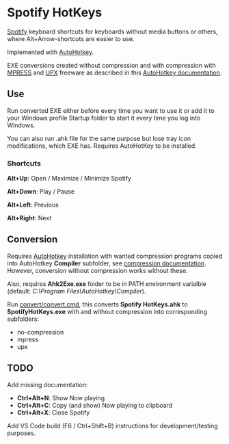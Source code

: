 # Spotify HotKeys

[Spotify](https://www.spotify.com) keyboard shortcuts for keyboards without media buttons or others, where Alt+Arrow-shortcuts are easier to use.

Implemented with [AutoHotkey](https://www.autohotkey.com).

EXE conversions created without compression and with compression with [MPRESS](https://www.matcode.com/mpress.htm) and [UPX](https://upx.github.io) freeware as described in this [AutoHotkey documentation](https://www.autohotkey.com/docs/Scripts.htm#ahk2exe).


## Use

Run converted EXE either before every time you want to use it or add it to your Windows profile Startup folder to start it every time you log into Windows.

You can also run .ahk file for the same purpose but lose tray icon modifications, which EXE has. Requires AutoHotKey to be installed.


### Shortcuts

**Alt+Up**: Open / Maximize / Minimize Spotify

**Alt+Down**: Play / Pause

**Alt+Left**: Previous

**Alt+Right**: Next

## Conversion

Requires [AutoHotkey](https://www.autohotkey.com) installation with wanted compression programs copied into AutoHotkey **Compiler** subfolder, see [compression documentation](https://www.autohotkey.com/docs/Scripts.htm#mpress). However, conversion without compression works without these.

Also, requires **Ahk2Exe.exe** folder to be in PATH environment varialble (default: *C:\Program Files\AutoHotkey\Compiler*).

Run [convert/convert.cmd](convert/convert.cmd), this converts **Spotify HotKeys.ahk** to **SpotifyHotKeys.exe** with and without compression into corresponding subfolders:

- no-compression
- mpress
- upx

## TODO

Add missing documentation:
- **Ctrl+Alt+N**: Show Now playing
- **Ctrl+Alt+C**: Copy (and show) Now playing to clipboard
- **Ctrl+Alt+X**: Close Spotify

Add VS Code build (F6 / Ctrl+Shift+B) instructions for development/testing purposes.
